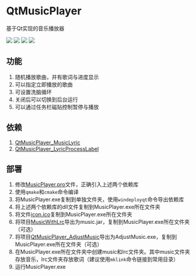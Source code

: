# QtMusicPlayer
基于Qt实现的音乐播放器

![](https://img.shields.io/badge/Build-passing-brightgreen) ![](https://img.shields.io/badge/Qt-5.13.0-brightgreen) ![](https://img.shields.io/badge/License-LGPL-brightgreen) ![](https://img.shields.io/badge/License-anti_996-brightgreen)

## 功能

1. 随机播放歌曲，并有歌词与进度显示
2. 可以指定立即播放的歌曲
3. 可设置洗脑循环
4. 关闭后可以切换到后台运行
5. 可以通过任务栏磁贴控制暂停与播放

## 依赖
1. [QtMusicPlayer_MusicLyric](https://github.com/chushi0/QtMusicPlayer_MusicLyric)
2. [QtMusicPlayer_LyricProcessLabel](https://github.com/chushi0/QtMusicPlayer_LyricProcessLabel)

## 部署
1. 修改[MusicPlayer.pro](https://github.com/chushi0/QtMusicPlayer/blob/master/MusicPlayer.pro)文件，正确引入上述两个依赖库
2. 使用`qmake`和`cmake`命令编译
3. 将MusicPlayer.exe复制到单独文件夹，使用`windeployqt`命令导出依赖库
4. 将上述两个依赖库的dll文件复制到MusicPlayer.exe所在文件夹
5. 将文件[icon.ico](https://github.com/chushi0/QtMusicPlayer/blob/master/icon.ico)复制到MusicPlayer.exe所在文件夹
6. 将项目[MusicWithLrc](https://github.com/chushi0/MusicWithLrc)导出为music.jar，复制到MusicPlayer.exe所在文件夹（可选）
7. 将项目[QtMusicPlayer_AdjustMusic](https://github.com/chushi0/QtMusicPlayer_AdjustMusic)导出为AdjustMusic.exe，复制到MusicPlayer.exe所在文件夹（可选）
8. 在MusicPlayer.exe所在文件夹中创建music和lrc文件夹。其中music文件夹存放音乐，lrc文件夹存放歌词（建议使用`mklink`命令链接到常用目录）
9. 运行MusicPlayer.exe
